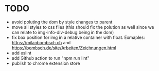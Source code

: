 # TODO

- avoid poluting the dom by style changes to parent
- move all styles to css files (this should fix the polution as well since we
  can relate to img-info-div-debug being in the dom)
- fix box position for img in a relative container with float. Exmaples:
  https://milanbombsch.ch and https://bombsch.de/site/Arbeiten/Zeichnungen.html
- add eslint
- add Github action to run "npm run lint"
- publish to chrome extension store
